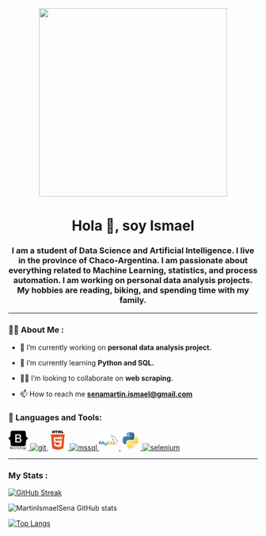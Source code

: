 <div id="header" align="center">
    <img src="https://media.giphy.com/media/MT5UUV1d4CXE2A37Dg/giphy.gif" width="380" height="380" />
    <h1 align="center">Hola 👋, soy Ismael</h1>
    <h3 align="center">I am a student of Data Science and Artificial Intelligence. I live in the province of Chaco-Argentina. I am passionate about everything related      to Machine Learning, statistics, and process automation. I am working on personal data analysis projects. My hobbies are reading, biking, and spending time with        my family.</h3>
</div>


--- 

### 👨‍💻 About Me :

- 🔭 I’m currently working on **personal data analysis project.**

- 🌱 I’m currently learning **Python and SQL.**

- 👨‍💼 I’m looking to collaborate on **web scraping.**

- 📫 How to reach me **senamartin.ismael@gmail.com**

<div align="left">
    <h3> 🔨 Languages and Tools:</h3>
    <div>
        <p align="left"> <a href="https://getbootstrap.com" target="_blank" rel="noreferrer"> <img src="https://raw.githubusercontent.com/devicons/devicon/master/icons/bootstrap/bootstrap-plain-wordmark.svg" alt="bootstrap" width="40" height="40"/> </a> <a href="https://git-scm.com/" target="_blank" rel="noreferrer"> <img src="https://www.vectorlogo.zone/logos/git-scm/git-scm-icon.svg" alt="git" width="40" height="40"/> </a> <a href="https://www.w3.org/html/" target="_blank" rel="noreferrer"> <img src="https://raw.githubusercontent.com/devicons/devicon/master/icons/html5/html5-original-wordmark.svg" alt="html5" width="40" height="40"/> </a> <a href="https://www.microsoft.com/en-us/sql-server" target="_blank" rel="noreferrer"> <img src="https://www.svgrepo.com/show/303229/microsoft-sql-server-logo.svg" alt="mssql" width="40" height="40"/> </a> <a href="https://www.mysql.com/" target="_blank" rel="noreferrer"> <img src="https://raw.githubusercontent.com/devicons/devicon/master/icons/mysql/mysql-original-wordmark.svg" alt="mysql" width="40" height="40"/> </a> <a href="https://www.python.org" target="_blank" rel="noreferrer"> <img src="https://raw.githubusercontent.com/devicons/devicon/master/icons/python/python-original.svg" alt="python" width="40" height="40"/> </a> <a href="https://www.selenium.dev" target="_blank" rel="noreferrer"> <img src="https://raw.githubusercontent.com/detain/svg-logos/780f25886640cef088af994181646db2f6b1a3f8/svg/selenium-logo.svg" alt="selenium" width="40" height="40"/> </a> </p>
    </div>
</div>

--- 

### My Stats : 

[![GitHub Streak](http://github-readme-streak-stats.herokuapp.com?user=MartinIsmaelSena&theme=neon&hide_border=FALSO&border_radius=5&date_format=j%20M%5B%20Y%5D)](https://git.io/streak-stats)

![MartinIsmaelSena GitHub stats](https://github-readme-stats.vercel.app/api?username=MartinIsmaelSena&show_icons=true&theme=radical)

[![Top Langs](https://github-readme-stats.vercel.app/api/top-langs/?username=MartinIsmaelSena&hide_progress=true)](https://github.com/MartinIsmaelSena)
